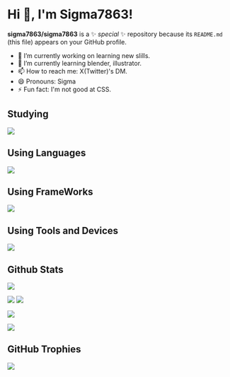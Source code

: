 <h1>Hi 👋, I'm Sigma7863!</h1>

**sigma7863/sigma7863** is a ✨ _special_ ✨ repository because its `README.md` (this file) appears on your GitHub profile.

- 🔭 I’m currently working on learning new slills.
- 🌱 I’m currently learning blender, illustrator.
- 📫 How to reach me: X(Twitter)'s DM.
- 😄 Pronouns: Sigma
- ⚡ Fun fact: I'm not good at CSS.

<h2>Studying</h2>
<a href="https://skillicons.dev">
  <img src="https://skillicons.dev/icons?i=blender,ai,photoshop,pr">
</a>

<h2>Using Languages</h2>
<a href="https://skillicons.dev">
  <img src="https://skillicons.dev/icons?i=html,css,js,ts,rust,py,cs,md">
</a>

<h2>Using FrameWorks</h2>
<a href="https://skillicons.dev">
  <img src="https://skillicons.dev/icons?i=react,next,astro,tailwind,express">
</a>

<h2>Using Tools and Devices</h2>
<a href="https://skillicons.dev">
  <img src="https://skillicons.dev/icons?i=bun,vite,figma,unity,docker,git,github,powershell,bash,windows,apple,raspberrypi,vscode,gmail,discord,twitter&perline=8">
</a>

<h2>Github Stats</h2>
<p align="left">
  <img src="http://github-profile-summary-cards.vercel.app/api/cards/profile-details?username=sigma7863&theme=algolia&count_private=true">
</p>

<p align="left">
  <img src="http://github-profile-summary-cards.vercel.app/api/cards/repos-per-language?username=sigma7863&theme=algolia&count_private=true">
  <img src="http://github-profile-summary-cards.vercel.app/api/cards/productive-time?username=sigma7863&theme=algolia&utcOffset=8&count_private=true">
</p>

<p align="left">
  <img src="http://github-profile-summary-cards.vercel.app/api/cards/stats?username=sigma7863&theme=algolia&count_private=true">
</p>

<!-- <p align="left">
  <img src="https://github-readme-stats.vercel.app/api/wakatime?username=sigma7863">
</p> -->

<p align="left">
  <img src="https://github-readme-streak-stats.herokuapp.com?user=sigma7863&theme=algolia">
</p>

<h2>GitHub Trophies</h2>
<p align="left">
  <img src="https://github-profile-trophy.vercel.app/?username=sigma7863&theme=algolia">
</p>
